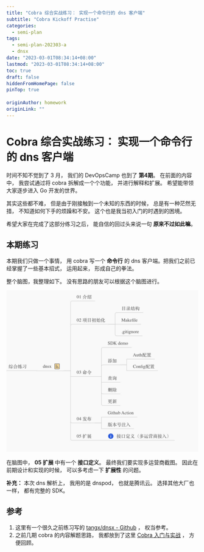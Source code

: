 ```yaml
---
title: "Cobra 综合实战练习： 实现一个命令行的 dns 客户端"
subtitle: "Cobra Kickoff Practise"
categories:
  - semi-plan 
tags:
  - semi-plan-202303-a
  - dnsx
date: "2023-03-01T08:34:14+08:00"
lastmod: "2023-03-01T08:34:14+08:00"
toc: true
draft: false
hiddenFromHomePage: false
pinTop: true

originAuthor: homework
originLink: ""
---
```


# Cobra 综合实战练习： 实现一个命令行的 dns 客户端

时间不知不觉到了 3 月， 我们的 DevOpsCamp 也到了 **第4期**。 在前面的内容中， 我尝试通过将 cobra 拆解成一个个功能， 并进行解释和扩展。 希望能带领大家逐步进入 Go 开发的世界。

其实这些都不难， 但是由于刚接触到一个未知的东西的时候， 总是有一种茫然无措， 不知道如何下手的烦躁和不安。 这个也是我当初入门的时遇到的困境。

希望大家在完成了这部分练习之后， 能自信的回过头来说一句 **原来不过如此嘛**。


## 本期练习

本期我们只做一个事情， 用 cobra 写一个 **命令行** 的 dns 客户端。把我们之前已经掌握了一些基本招式， 运用起来， 形成自己的拳法。

整个脑图，我整理如下。 没有思路的朋友可以根据这个脑图进行。 

![cobra-dnsx-mindmap.jpg](./cobra-dnsx-mindmap.jpg)

在脑图中， **05 扩展** 中有一个 **接口定义**。 最终我们要实现多运营商截图。 因此在前期设计和实现的时候， 可以多考虑一下 **扩展性** 的问题。

**补充：** 本次 dns 解析上， 我用的是 dnspod， 也就是腾讯云。 选择其他大厂也一样， 都有完整的 SDK。

## 参考

1. 这里有一个很久之前练习写的 [tangx/dnsx - Github](https://github.com/tangx/dnsx) ， 权当参考。
2. 之前几期 cobra 的内容解题思路， 我都放到了这里 [Cobra 入门与实战](https://typonotes.com/books/golang/cobra-in-action/01-cobra-sample/) ， 方便回顾。


